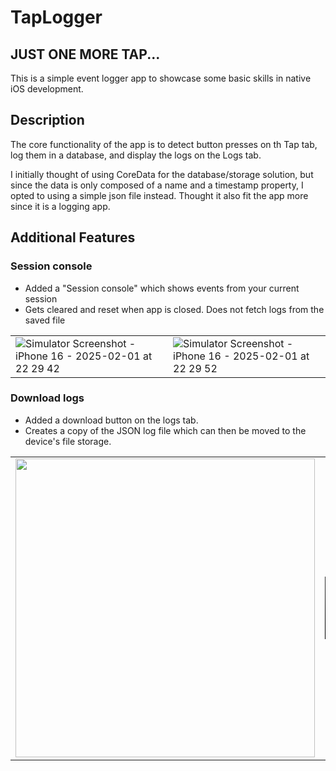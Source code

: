 # TapLogger

## JUST ONE MORE TAP...

This is a simple event logger app to showcase some basic skills in native iOS development. 

## Description

The core functionality of the app is to detect button presses on th Tap tab, log them in a database, and display the logs on the Logs tab.

I initially thought of using CoreData for the database/storage solution, but since the data is only composed of a name and a timestamp property, I opted to using a simple json file instead. Thought it also fit the app more since it is a logging app.

## Additional Features

### Session console

 - Added a "Session console" which shows events from your current session
 - Gets cleared and reset when app is closed. Does not fetch logs from the saved file
   
|  |  | 
| --- | --- |
| ![Simulator Screenshot - iPhone 16 - 2025-02-01 at 22 29 42](https://github.com/user-attachments/assets/ec61d872-b8ce-4783-9688-ba88c7dc239b) | ![Simulator Screenshot - iPhone 16 - 2025-02-01 at 22 29 52](https://github.com/user-attachments/assets/a3e42e5f-ec36-4af0-9e93-30178cb693e8) |

### Download logs

 - Added a download button on the logs tab.
 - Creates a copy of the JSON log file which can then be moved to the device's file storage.

|  |  | 
| --- | --- |
| <img src="https://github.com/user-attachments/assets/d0a0260f-5971-408a-8dcf-2a54f65a0f1a" width="478.5"> | <video src="https://github.com/user-attachments/assets/522b3659-6bab-4fb6-ac41-77bf2086a0f8" width="200"> |


